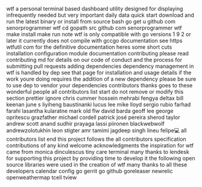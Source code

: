 wtf a personal terminal based dashboard utility designed for displaying infrequently needed but very important daily data quick start download and run the latest binary or install from source bash go get u github com senorprogrammer wtf cd gopath src github com senorprogrammer wtf make install make run note wtf is only compatible with go versions 1 9 2 or later it currently does not compile with gccgo documentation see https wtfutil com for the definitive documentation heres some short cuts installation configuration module documentation contributing please read contributing md for details on our code of conduct and the process for submitting pull requests adding dependencies dependency management in wtf is handled by dep see that page for installation and usage details if the work youre doing requires the addition of a new dependency please be sure to use dep to vendor your dependencies contributors thanks goes to these wonderful people all contributors list start do not remove or modify this section prettier ignore chris cummer hossein mehrabi fengya deltax bill keenan june s liyiheng baustinanki lucus lee mike lloyd sergio rubio farhad farahi lasantha kularatne mark old flw david barda geoff lee george opritescu grazfather michael cordell patrick josé pereira sherod taylor andrew scott anand sudhir prayaga lassi piironen blackwebwolf andrewzolotukhin leon stigter amr tamimi jagdeep singh lineu felipe💻 all contributors list end this project follows the all contributors specification contributions of any kind welcome acknowledgments the inspiration for wtf came from monica dinculescus tiny care terminal many thanks to lendesk for supporting this project by providing time to develop it the following open source libraries were used in the creation of wtf many thanks to all these developers calendar config go gerrit go github goreleaser newrelic openweathermap tcell tview